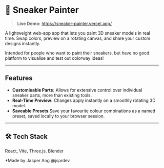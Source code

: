 # 🎨 Sneaker Painter

> **Live Demo:** https://sneaker-painter.vercel.app/

A lightweight web-app app that lets you paint 3D sneaker models in real time. Swap colors, preview on a rotating canvas, and share your custom designs instantly.

Intended for people who want to paint their sneakers, but have no good platform to visualise and test out colorway ideas!

---

## Features

- **Customisable Parts:** Allows for extensive control over individual sneaker parts, more than existing tools.
- **Real-Time Preview:** Changes apply instantly on a smoothly rotating 3D model.
- **Saveable Presets** Save your favourite colour combinations as a named preset, saved locally to your browser session.

---

## 🛠️ Tech Stack

React, Vite, Three.js, Blender


*Made by Jasper Ang @jsprdev
